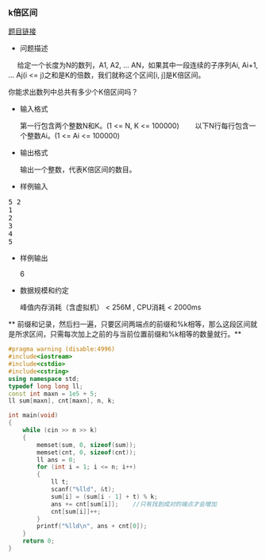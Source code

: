 ### k倍区间

[题目链接](http://lx.lanqiao.cn/problem.page?gpid=T444)

* 问题描述

　
  给定一个长度为N的数列，A1, A2, ... AN，如果其中一段连续的子序列Ai, Ai+1, ... Aj(i <= j)之和是K的倍数，我们就称这个区间[i, j]是K倍区间。

  你能求出数列中总共有多少个K倍区间吗？

* 输入格式
　　
  
  第一行包含两个整数N和K。(1 <= N, K <= 100000)
　　以下N行每行包含一个整数Ai。(1 <= Ai <= 100000)

* 输出格式
　　

  输出一个整数，代表K倍区间的数目。

* 样例输入
<pre>
5 2
1
2
3
4
5
</pre>

* 样例输出

  6

* 数据规模和约定
　　
  
  峰值内存消耗（含虚拟机） < 256M , CPU消耗 < 2000ms

** 前缀和记录，然后扫一遍，只要区间两端点的前缀和%k相等，那么这段区间就是所求区间，只需每次加上之前的与当前位置前缀和%k相等的数量就行。**

```cpp
#pragma warning (disable:4996)
#include<iostream>  
#include<cstdio>  
#include<cstring>  
using namespace std;
typedef long long ll;
const int maxn = 1e5 + 5;
ll sum[maxn], cnt[maxn], n, k;

int main(void)
{
	while (cin >> n >> k)
	{
		memset(sum, 0, sizeof(sum));
		memset(cnt, 0, sizeof(cnt));
		ll ans = 0;
		for (int i = 1; i <= n; i++)  
		{
			ll t;
			scanf("%lld", &t);
			sum[i] = (sum[i - 1] + t) % k;
			ans += cnt[sum[i]];    //只有找到成对的端点才会增加
			cnt[sum[i]]++;
		}
		printf("%lld\n", ans + cnt[0]);
	}
	return 0;
}
```
